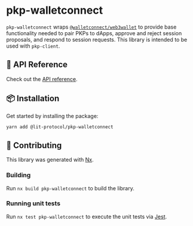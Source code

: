 # pkp-walletconnect

`pkp-walletconnect` wraps [`@walletconnect/web3wallet`](https://docs.walletconnect.com/2.0/web/web3wallet/wallet-usage) to provide base functionality needed to pair PKPs to dApps, approve and reject session proposals, and respond to session requests. This library is intended to be used with `pkp-client`.

## 📜 API Reference

Check out the [API reference](https://docs.lit-js-sdk-v2.litprotocol.com/modules/pkp_walletconnect_src.html).

## 📦 Installation

Get started by installing the package:

```bash
yarn add @lit-protocol/pkp-walletconnect
```

## 🙌 Contributing

This library was generated with [Nx](https://nx.dev).

### Building

Run `nx build pkp-walletconnect` to build the library.

### Running unit tests

Run `nx test pkp-walletconnect` to execute the unit tests via [Jest](https://jestjs.io).

